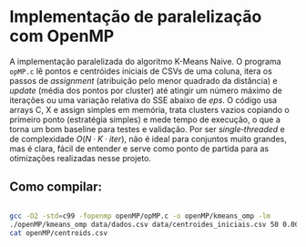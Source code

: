 # Implementação de paralelização com OpenMP

A implementação paralelizada do algoritmo K-Means Naive. O programa ```opMP.c``` lê pontos e centróides iniciais de CSVs de uma coluna, itera os passos de *assignment* (atribuição pelo menor quadrado da distância) e *update* (média dos pontos por cluster) até atingir um número máximo de iterações ou uma variação relativa do SSE abaixo de *eps*. O código usa arrays C, X e assign simples em memória, trata clusters vazios copiando o primeiro ponto (estratégia simples) e mede tempo de execução, o que a torna um bom baseline para testes e validação. Por ser *single‑threaded* e de complexidade $O(N·K·iter)$, não é ideal para conjuntos muito grandes, mas é clara, fácil de entender e serve como ponto de partida para as otimizações realizadas nesse projeto.

## Como compilar:

```bash

gcc -O2 -std=c99 -fopenmp openMP/opMP.c -o openMP/kmeans_omp -lm
./openMP/kmeans_omp data/dados.csv data/centroides_iniciais.csv 50 0.000001 openMP/assign.csv openMP/centroids.csv
cat openMP/centroids.csv

```